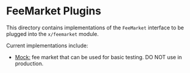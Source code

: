 # FeeMarket Plugins

This directory contains implementations of the `FeeMarket` interface to be 
plugged into the `x/feemarket` module.

Current implementations include:

 - [Mock:](./mock/feemarket.go) fee market that can be used for basic testing.
   DO NOT use in production.